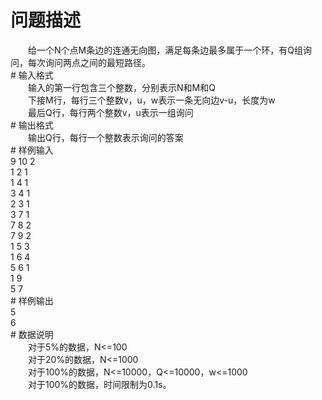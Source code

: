 <div id="pcont1" style="margin-top:20px; display:block;">

# 问题描述

<div class="pdcont">　　给一个N个点M条边的连通无向图，满足每条边最多属于一个环，有Q组询问，每次询问两点之间的最短路径。</div>
# 输入格式

<div class="pdcont">　　输入的第一行包含三个整数，分别表示N和M和Q<br/>
　　下接M行，每行三个整数v，u，w表示一条无向边v-u，长度为w<br/>
　　最后Q行，每行两个整数v，u表示一组询问</div>
# 输出格式

<div class="pdcont">　　输出Q行，每行一个整数表示询问的答案</div>
# 样例输入

<div class="pddata">9 10 2<br/>
1 2 1<br/>
1 4 1<br/>
3 4 1<br/>
2 3 1<br/>
3 7 1<br/>
7 8 2<br/>
7 9 2<br/>
1 5 3<br/>
1 6 4<br/>
5 6 1<br/>
1 9<br/>
5 7</div>
# 样例输出

<div class="pddata">5<br/>
6</div>
# 数据说明

<div class="pdcont">　　对于5%的数据，N&lt;=100<br/>
　　对于20%的数据，N&lt;=1000<br/>
　　对于100%的数据，N&lt;=10000，Q&lt;=10000，w&lt;=1000<br/>
　　对于100%的数据，时间限制为0.1s。</div>

</div>